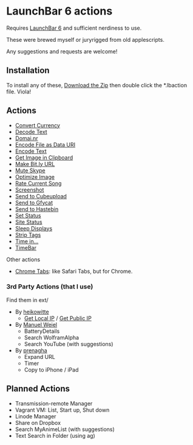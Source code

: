 # LaunchBar 6 actions

Requires [LaunchBar 6](http://obdev.at/products/launchbar) and sufficient nerdiness to
use.

These were brewed myself or juryrigged from old applescripts.

Any suggestions and requests are welcome!

## Installation

To install any of these, [Download the Zip](https://github.com/hlissner/launchbar6-scripts/archive/master.zip) then double click the *.lbaction file. Viola!

## Actions

* [Convert Currency](https://github.com/hlissner/launchbar6-scripts/tree/master/actions/Convert%20Currency.lbaction)
* [Decode Text](https://github.com/hlissner/lb6-actions/tree/master/actions/Decode.lbaction)
* [Domai.nr](https://github.com/hlissner/lb6-actions/tree/master/actions/Domainr.lbaction)
* [Encode File as Data URI](https://github.com/hlissner/launchbar6-scripts/tree/master/actions/Encode%20File%20as%20Data%20URI.lbaction)
* [Encode Text](https://github.com/hlissner/lb6-actions/tree/master/actions/Encode.lbaction)
* [Get Image in Clipboard](https://github.com/hlissner/launchbar6-scripts/tree/master/actions/Get%20Image%20in%20Clipboard.lbaction)
* [Make Bit.ly URL](https://github.com/hlissner/launchbar6-scripts/tree/master/actions/Make%20Bit.ly%20URL.lbaction)
* [Mute Skype](https://github.com/hlissner/launchbar6-scripts/tree/master/actions/Mute%20Skype.lbaction)
* [Optimize Image](https://github.com/hlissner/launchbar6-scripts/tree/master/actions/Optimize%20Image.lbaction)
* [Rate Current Song](https://github.com/hlissner/launchbar6-scripts/tree/master/actions/Rate%20Current%20Song.lbaction)
* [Screenshot](https://github.com/hlissner/launchbar6-scripts/tree/master/actions/Screenshot.lbaction)
* [Send to Cubeupload](https://github.com/hlissner/launchbar6-scripts/tree/master/actions/Send%20to%20Cubeupload.lbaction)
* [Send to Gfycat](https://github.com/hlissner/launchbar6-scripts/tree/master/actions/Send%20to%20Gfycat.lbaction)
* [Send to Hastebin](https://github.com/hlissner/launchbar6-scripts/tree/master/actions/Send%20to%20Hastebin.lbaction)
* [Set Status](https://github.com/hlissner/launchbar6-scripts/tree/master/actions/Set%20Status.lbaction)
* [Site Status](https://github.com/hlissner/lb6-actions/tree/master/actions/Site%20Status.lbaction)
* [Sleep Displays](https://github.com/hlissner/launchbar6-scripts/tree/master/actions/Sleep%20Displays.lbaction)
* [Strip Tags](https://github.com/hlissner/launchbar6-scripts/tree/master/actions/Strip%20Tags.lbaction)
* [Time in...](https://github.com/hlissner/launchbar6-scripts/tree/master/actions/Time%20In.lbaction)
* [TimeBar](https://github.com/hlissner/lb6-actions/tree/master/actions/Timebar.lbaction)

Other actions
* [Chrome Tabs](https://github.com/hlissner/lb6-chrometabs): like Safari Tabs, but for
  Chrome.

### 3rd Party Actions (that I use)

Find them in ext/

* By [heikowitte](https://github.com/heikowitte)
    * [Get Local IP](https://github.com/heikowitte/LaunchBarActions/tree/master/get-local-ip.lbaction) / [Get Public IP](https://github.com/heikowitte/LaunchBarActions/tree/master/get-public-ip.lbaction)
* By [Manuel Weiel](http://manuel.weiel.eu/private-projects/launchbar-actions/)
    * BatteryDetails 
    * Search WolframAlpha
    * Search YouTube (with suggestions)
* By [prenagha](https://github.com/prenagha/launchbar)
    * Expand URL
    * Timer
    * Copy to iPhone / iPad

## Planned Actions

* Transmission-remote Manager
* Vagrant VM: List, Start up, Shut down
* Linode Manager
* Share on Dropbox
* Search MyAnimeList (with suggestions)
* Text Search in Folder (using ag)
